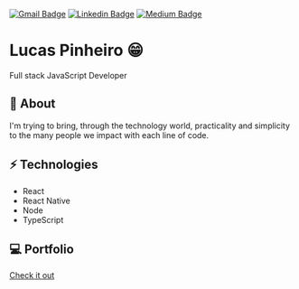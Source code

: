 [![Gmail Badge](https://img.shields.io/badge/-Gmail-c14438?style=flat-square&logo=Gmail&logoColor=white&link=mailto:lucaspinheiroifsul@gmail.com)](mailto:lucaspinheiroifsul@gmail.com)
[![Linkedin Badge](https://img.shields.io/badge/-LinkedIn-blue?style=flat-square&logo=Linkedin&logoColor=white&link=https://www.linkedin.com/in/lucas-pinheiro-oficial/)](https://www.linkedin.com/in/lucas-pinheiro-oficial/)
[![Medium Badge](http://img.shields.io/badge/-Medium?style=flat-square&label=Medium&logo=medium&logoColor=white&color=white&link=https://medium.com/@lucas_pinheiro)](https://medium.com/@lucas_pinheiro)

# Lucas Pinheiro 😁
Full stack JavaScript Developer

## 🧐 About
I'm trying to bring, through the technology world, practicality and simplicity to the many people we impact with each line of code.

## ⚡ Technologies
- React
- React Native
- Node
- TypeScript

## 💻 Portfolio
[Check it out](https://lucaspinheirogit.github.io/lucas-pinheiro/)

<!--
**lucaspinheirogit/lucaspinheirogit** is a ✨ _special_ ✨ repository because its `README.md` (this file) appears on your GitHub profile.

Here are some ideas to get you started:

- 🔭 I’m currently working on ...
- 🌱 I’m currently learning ...
- 👯 I’m looking to collaborate on ...
- 🤔 I’m looking for help with ...
- 💬 Ask me about ...
- 📫 How to reach me: ...
- 😄 Pronouns: ...
- ⚡ Fun fact: ...
-->
